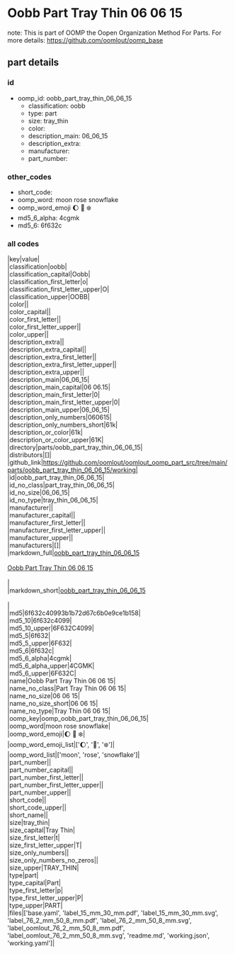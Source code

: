 # Oobb Part Tray Thin 06 06 15  

note: This is part of OOMP the Oopen Organization Method For Parts. For more details: https://github.com/oomlout/oomp_base

##  part details





### id
* oomp_id: oobb_part_tray_thin_06_06_15
  * classification: oobb
  * type: part
  * size: tray_thin
  * color: 
  * description_main: 06_06_15
  * description_extra: 
  * manufacturer: 
  * part_number: 

### other_codes
* short_code: 
* oomp_word: moon rose snowflake
* oomp_word_emoji :moon: :rose: :snowflake:
* md5_6_alpha: 4cgmk
* md5_6: 6f632c

### all codes 
|key|value|  
|classification|oobb|  
|classification_capital|Oobb|  
|classification_first_letter|o|  
|classification_first_letter_upper|O|  
|classification_upper|OOBB|  
|color||  
|color_capital||  
|color_first_letter||  
|color_first_letter_upper||  
|color_upper||  
|description_extra||  
|description_extra_capital||  
|description_extra_first_letter||  
|description_extra_first_letter_upper||  
|description_extra_upper||  
|description_main|06_06_15|  
|description_main_capital|06 06.15|  
|description_main_first_letter|0|  
|description_main_first_letter_upper|0|  
|description_main_upper|06_06_15|  
|description_only_numbers|060615|  
|description_only_numbers_short|61k|  
|description_or_color|61k|  
|description_or_color_upper|61K|  
|directory|parts/oobb_part_tray_thin_06_06_15|  
|distributors|[]|  
|github_link|https://github.com/oomlout/oomlout_oomp_part_src/tree/main/parts/oobb_part_tray_thin_06_06_15/working|  
|id|oobb_part_tray_thin_06_06_15|  
|id_no_class|part_tray_thin_06_06_15|  
|id_no_size|06_06_15|  
|id_no_type|tray_thin_06_06_15|  
|manufacturer||  
|manufacturer_capital||  
|manufacturer_first_letter||  
|manufacturer_first_letter_upper||  
|manufacturer_upper||  
|manufacturers|[]|  
|markdown_full|[oobb_part_tray_thin_06_06_15](https://github.com/oomlout/oomlout_oomp_part_src/tree/main/parts/oobb_part_tray_thin_06_06_15/working)<br>[](https://github.com/oomlout/oomlout_oomp_part_src/tree/main/parts/oobb_part_tray_thin_06_06_15/working)<br>[Oobb Part Tray Thin 06 06 15](https://github.com/oomlout/oomlout_oomp_part_src/tree/main/parts/oobb_part_tray_thin_06_06_15/working)<br><br>|  
|markdown_short|[oobb_part_tray_thin_06_06_15](https://github.com/oomlout/oomlout_oomp_part_src/tree/main/parts/oobb_part_tray_thin_06_06_15/working)<br><br>|  
|md5|6f632c40993b1b72d67c6b0e9ce1b158|  
|md5_10|6f632c4099|  
|md5_10_upper|6F632C4099|  
|md5_5|6f632|  
|md5_5_upper|6F632|  
|md5_6|6f632c|  
|md5_6_alpha|4cgmk|  
|md5_6_alpha_upper|4CGMK|  
|md5_6_upper|6F632C|  
|name|Oobb Part Tray Thin 06 06 15|  
|name_no_class|Part Tray Thin 06 06 15|  
|name_no_size|06 06 15|  
|name_no_size_short|06 06 15|  
|name_no_type|Tray Thin 06 06 15|  
|oomp_key|oomp_oobb_part_tray_thin_06_06_15|  
|oomp_word|moon rose snowflake|  
|oomp_word_emoji|:moon: :rose: :snowflake:|  
|oomp_word_emoji_list|[':moon:', ':rose:', ':snowflake:']|  
|oomp_word_list|['moon', 'rose', 'snowflake']|  
|part_number||  
|part_number_capital||  
|part_number_first_letter||  
|part_number_first_letter_upper||  
|part_number_upper||  
|short_code||  
|short_code_upper||  
|short_name||  
|size|tray_thin|  
|size_capital|Tray Thin|  
|size_first_letter|t|  
|size_first_letter_upper|T|  
|size_only_numbers||  
|size_only_numbers_no_zeros||  
|size_upper|TRAY_THIN|  
|type|part|  
|type_capital|Part|  
|type_first_letter|p|  
|type_first_letter_upper|P|  
|type_upper|PART|  
|files|['base.yaml', 'label_15_mm_30_mm.pdf', 'label_15_mm_30_mm.svg', 'label_76_2_mm_50_8_mm.pdf', 'label_76_2_mm_50_8_mm.svg', 'label_oomlout_76_2_mm_50_8_mm.pdf', 'label_oomlout_76_2_mm_50_8_mm.svg', 'readme.md', 'working.json', 'working.yaml']|  
